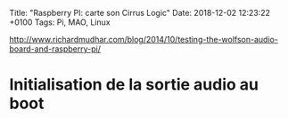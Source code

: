 Title:  "Raspberry PI: carte son Cirrus Logic"
Date:   2018-12-02 12:23:22 +0100
Tags: Pi, MAO, Linux


<http://www.richardmudhar.com/blog/2014/10/testing-the-wolfson-audio-board-and-raspberry-pi/>

# Initialisation de la sortie audio au boot


